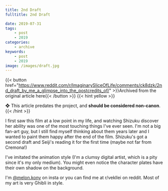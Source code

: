 ```yaml
---
title: 2nd Draft
fulltitle: 2nd Draft

date: 2019-07-31
tags:
    - post
    - 2019
categories:
    - archive
keywords:
    - post
    - 2019
image: /images/draft.jpg
---
```

{{< button href="https://www.reddit.com/r/ImaginarySliceOfLife/comments/ck8dzk/2nd_draft_by_me_a_glimpse_into_the_postcredits_of/" >}}Archived from the original article here{{< /button >}}
{{< hint yellow >}}

❖ This article predates the project, and **should be considered non-canon**.
{{< /hint >}}

I first saw this film at a low point in my life, and watching Shizuku discover her ability was one of the most touching things I've ever seen. I'm not a big fan-art guy, but I still find myself thinking about them years later and I wanted to paint them happy after the end of the film. Shizuku's got a second draft and Seiji's reading it for the first time (maybe not far from Cremona!)

I've imitated the animation style (I'm a clumsy digital artist, which is a pity since it's my only medium). You might even notice the character plates have their own shadow on the background.

I'm [@melon.kony](https://www.instagram.com/melon.kony/) on insta or you can find me at r/vekllei on reddit. Most of my art is very Ghibli in style.
